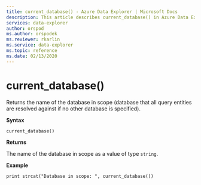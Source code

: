 ```yaml
---
title: current_database() - Azure Data Explorer | Microsoft Docs
description: This article describes current_database() in Azure Data Explorer.
services: data-explorer
author: orspod
ms.author: orspodek
ms.reviewer: rkarlin
ms.service: data-explorer
ms.topic: reference
ms.date: 02/13/2020
---
```

# current_database()

Returns the name of the database in scope (database that all query
entities are resolved against if no other database is specified).

**Syntax**

`current_database()`

**Returns**

The name of the database in scope as a value of type `string`.

**Example**

```kusto
print strcat("Database in scope: ", current_database())
```